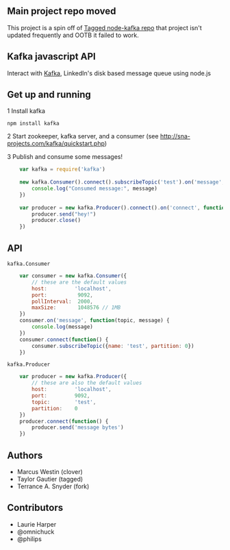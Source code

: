 Main project repo moved
-----------------------
This project is a spin off of [Tagged node-kafka repo](https://github.com/tagged/node-kafka)
that project isn't updated frequently and OOTB it failed to work.


Kafka javascript API
-----------------------
Interact with [Kafka](http://sna-projects.com/kafka/), LinkedIn's disk based message queue using node.js

Get up and running
------------------

 1 Install kafka

	npm install kafka

 2 Start zookeeper, kafka server, and a consumer (see http://sna-projects.com/kafka/quickstart.php)

 3 Publish and consume some messages!

``` js
	var kafka = require('kafka')
	
	new kafka.Consumer().connect().subscribeTopic('test').on('message', function(topic, message) {
		console.log("Consumed message:", message)
	})
	
	var producer = new kafka.Producer().connect().on('connect', function() {
		producer.send("hey!")
		producer.close()
	})
```

API
---

`kafka.Consumer`

``` js
	var consumer = new kafka.Consumer({
		// these are the default values
		host:         'localhost',
		port:          9092,
		pollInterval:  2000,
		maxSize:       1048576 // 1MB
	})
    consumer.on('message', function(topic, message) { 
        console.log(message)
    })
	consumer.connect(function() {
        consumer.subscribeTopic({name: 'test', partition: 0})
    })
```

`kafka.Producer`

``` js
	var producer = new kafka.Producer({
		// these are also the default values
		host:         'localhost',
		port:         9092,
		topic:        'test',
		partition:    0
	})
	producer.connect(function() {
		producer.send('message bytes')
	})
```
Authors
-------

- Marcus Westin (clover)
- Taylor Gautier (tagged)
- Terrance A. Snyder (fork)

Contributors
------------

- Laurie Harper
- @omnichuck
- @philips
